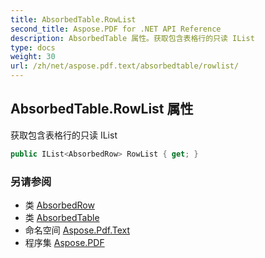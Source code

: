 ```yaml
---
title: AbsorbedTable.RowList
second_title: Aspose.PDF for .NET API Reference
description: AbsorbedTable 属性。获取包含表格行的只读 IList
type: docs
weight: 30
url: /zh/net/aspose.pdf.text/absorbedtable/rowlist/
---
```

## AbsorbedTable.RowList 属性

获取包含表格行的只读 IList

```csharp
public IList<AbsorbedRow> RowList { get; }
```

### 另请参阅

* 类 [AbsorbedRow](../../absorbedrow/)
* 类 [AbsorbedTable](../)
* 命名空间 [Aspose.Pdf.Text](../../../aspose.pdf.text/)
* 程序集 [Aspose.PDF](../../../)